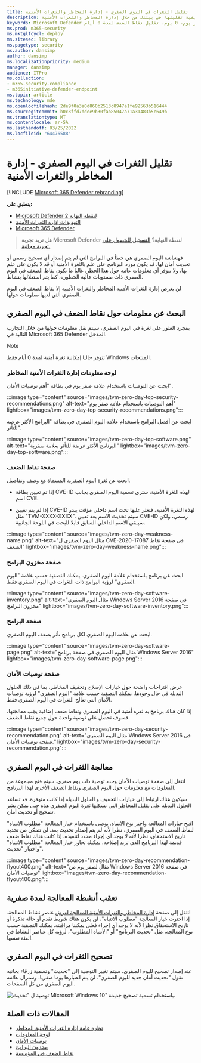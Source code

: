 ```yaml
---
title: تقليل الثغرات في اليوم الصفري - إدارة المخاطر والثغرات الأمنية
description: تعرف على كيفية البحث عن نقاط الضعف في اليوم الصفري وكيفية تقليلها في بيئتك من خلال إدارة المخاطر والثغرات الأمنية.
keywords: Microsoft Defender لنقطة النهاية عدم التعرض للتلفزيون في اليوم، وتلفزيون، & إدارة الثغرات الأمنية، صفر يوم، 0 يوم، تقليل نقاط الضعف لمدة 0 أيام، CVE المعرضة للخطر
ms.prod: m365-security
ms.mktglfcycl: deploy
ms.sitesec: library
ms.pagetype: security
ms.author: dansimp
author: dansimp
ms.localizationpriority: medium
manager: dansimp
audience: ITPro
ms.collection:
- m365-security-compliance
- m365initiative-defender-endpoint
ms.topic: article
ms.technology: mde
ms.openlocfilehash: 2de9f0a3a0d860b2513c8947a1fe92563b516444
ms.sourcegitcommit: b0c3ffd7ddee9b30fab85047a71a31483b5c649b
ms.translationtype: MT
ms.contentlocale: ar-SA
ms.lasthandoff: 03/25/2022
ms.locfileid: "64476588"
---
```

# <a name="mitigate-zero-day-vulnerabilities---threat-and-vulnerability-management"></a>تقليل الثغرات في اليوم الصفري - إدارة المخاطر والثغرات الأمنية

[!INCLUDE [Microsoft 365 Defender rebranding](../../includes/microsoft-defender.md)]

**ينطبق على:**

- [Microsoft Defender لنقطة النهاية 2](https://go.microsoft.com/fwlink/?linkid=2154037)
- [التهديدات إدارة الثغرات الأمنية](next-gen-threat-and-vuln-mgt.md)
- [Microsoft 365 Defender](https://go.microsoft.com/fwlink/?linkid=2118804)

> هل تريد تجربة Microsoft Defender لنقطة النهاية؟ [التسجيل للحصول على تجربة مجانية.](https://signup.microsoft.com/create-account/signup?products=7f379fee-c4f9-4278-b0a1-e4c8c2fcdf7e&ru=https://aka.ms/MDEp2OpenTrial?ocid=docs-wdatp-portaloverview-abovefoldlink)

فهشاشة اليوم الصفري هي خطأ في البرامج التي لم يتم إصدار أي تصحيح رسمي أو تحديث أمان لها. قد يكون مورد البرنامج على علم بالثغرة الأمنية أو قد لا يكون على علم بها، ولا تتوفر أي معلومات عامة حول هذا الخطر. غالبا ما تكون نقاط الضعف في اليوم الصفري ذات مستويات عالية الخطورة، كما يتم استغلالها بنشاط.

لن يعرض إدارة الثغرات الأمنية المخاطر والثغرات الأمنية إلا نقاط الضعف في اليوم الصفري التي لديها معلومات حولها.

## <a name="find-information-about-zero-day-vulnerabilities"></a>البحث عن معلومات حول نقاط الضعف في اليوم الصفري

بمجرد العثور على ثغرة في اليوم الصفري، سيتم نقل معلومات حولها من خلال التجارب التالية في Microsoft 365 Defender المدخل.

> [!NOTE]
> تتوفر حاليا إمكانية ثغرة أمنية لمدة 0 أيام فقط Windows المنتجات.

### <a name="threat-and-vulnerability-management-dashboard"></a>لوحة معلومات إدارة الثغرات الأمنية المخاطر

ابحث عن التوصيات باستخدام علامة صفر يوم في بطاقة "أهم توصيات الأمان".

:::image type="content" source="images/tvm-zero-day-top-security-recommendations.png" alt-text="أهم التوصيات باستخدام علامة صفر يوم" lightbox="images/tvm-zero-day-top-security-recommendations.png":::

ابحث عن أفضل البرامج باستخدام علامة اليوم الصفري في بطاقة "البرامج الأكثر عرضة للتأثر".

:::image type="content" source="images/tvm-zero-day-top-software.png" alt-text="البرنامج الأكثر عرضة للتأثر بعلامة صفرية" lightbox="images/tvm-zero-day-top-software.png":::

### <a name="weaknesses-page"></a>صفحة نقاط الضعف

ابحث عن ثغرة اليوم الصفرية المسماة مع وصف وتفاصيل.

- إذا تم تعيين بطاقة CVE-ID لهذه الثغرة الأمنية، سترى تسمية اليوم الصفري بجانب اسم CVE.

- إذا لم يتم تعيين CVE-ID لهذه الثغرة الأمنية، فتعثر عليها تحت اسم داخلي مؤقت يبدو مثل "TVM-XXXX-XXXX". سيتم تحديث الاسم بعد تعيين CVE-ID رسمي، ولكن سيبقى الاسم الداخلي السابق قابلا للبحث في اللوحة الجانبية.

:::image type="content" source="images/tvm-zero-day-weakness-name.png" alt-text="مثال اليوم الصفري ل CVE-2020-17087 في صفحة نقاط الضعف" lightbox="images/tvm-zero-day-weakness-name.png":::

### <a name="software-inventory-page"></a>صفحة مخزون البرامج

ابحث عن برنامج باستخدام علامة اليوم الصفري. يمكنك التصفية حسب علامة "اليوم الصفري" لرؤية البرامج ذات الثغرات في اليوم الصفري فقط.

:::image type="content" source="images/tvm-zero-day-software-inventory.png" alt-text="مثال اليوم الصفري Windows Server 2016 في صفحة مخزون البرامج" lightbox="images/tvm-zero-day-software-inventory.png":::

### <a name="software-page"></a>صفحة البرامج

ابحث عن علامة اليوم الصفري لكل برنامج تأثر بضعف اليوم الصفري.

:::image type="content" source="images/tvm-zero-day-software-page.png" alt-text="مثال اليوم الصفري في صفحة برنامج Windows Server 2016" lightbox="images/tvm-zero-day-software-page.png":::

### <a name="security-recommendations-page"></a>صفحة توصيات الأمان

عرض اقتراحات واضحة حول خيارات الإصلاح وتخفيف المخاطر، بما في ذلك الحلول البديله في حال وجودها. يمكنك التصفية حسب علامة "اليوم الصفري" لرؤية توصيات الأمان التي تعالج الثغرات في اليوم الصفري فقط.

إذا كان هناك برنامج به ثغرة أمنية في اليوم الصفري ونقاط ضعف إضافية يجب معالجتها، فسوف تحصل على توصية واحدة حول جميع نقاط الضعف.

:::image type="content" source="images/tvm-zero-day-security-recommendation.png" alt-text="مثال اليوم الصفري Windows Server 2016 في صفحة توصيات الأمان." lightbox="images/tvm-zero-day-security-recommendation.png":::

## <a name="addressing-zero-day-vulnerabilities"></a>معالجة الثغرات في اليوم الصفري

انتقل إلى صفحة توصيات الأمان وحدد توصية ذات يوم صفري. سيتم فتح مجموعة من المعلومات مع معلومات حول اليوم الصفري ونقاط الضعف الأخرى لهذا البرنامج.

سيكون هناك ارتباط إلى خيارات التخفيف و الحلول البديله إذا كانت متوفرة. قد تساعد الحلول البديله على تقليل المخاطر التي تشكلها ثغرة اليوم الصفري هذه حتى يمكن نشر تصحيح أو تحديث أمان.

افتح خيارات المعالجة واختر نوع الانتباه. يوصى باستخدام خيار المعالجة "مطلوب الانتباه" لنقاط الضعف في اليوم الصفري، نظرا لأنه لم يتم إصدار تحديث بعد. لن تتمكن من تحديد تاريخ الاستحقاق، نظرا لأنه لا يوجد أي إجراء محدد لتنفيذه. إذا كانت هناك نقاط ضعف قديمة لهذا البرنامج الذي تريد إصلاحه، يمكنك تجاوز خيار المعالجة "مطلوب الانتباه" واختيار "تحديث".

:::image type="content" source="images/tvm-zero-day-recommendation-flyout400.png" alt-text="مثال لصفر يوم من Windows Server 2016 في صفحة توصيات الأمان" lightbox="images/tvm-zero-day-recommendation-flyout400.png":::

## <a name="track-zero-day-remediation-activities"></a>تعقب أنشطة المعالجة لمدة صفرية

انتقل إلى صفحة [إدارة المخاطر والثغرات الأمنية المعالجة لعرض](tvm-remediation.md) عنصر نشاط المعالجة. إذا اخترت خيار المعالجة "مطلوب الانتباه"، لن يكون هناك شريط تقدم أو حالة تذكرة أو تاريخ الاستحقاق نظرا لأنه لا يوجد أي إجراء فعلي يمكننا مراقبته. يمكنك التصفية حسب نوع المعالجة، مثل "تحديث البرنامج" أو "الانتباه المطلوب"، لرؤية كل عناصر النشاط في الفئة نفسها.

## <a name="patching-zero-day-vulnerabilities"></a>تصحيح الثغرات في اليوم الصفري

عند إصدار تصحيح لليوم الصفري، سيتم تغيير التوصية إلى "تحديث" وتسمية زرقاء بجانبه تقول "تحديث أمان جديد لليوم الصفري". لن يتم اعتبارها يوما صفريا، وستزال علامة اليوم الصفري من كل الصفحات.

![توصية ل "تحديث Microsoft Windows 10" باستخدام تسمية تصحيح جديدة.](images/tvm-zero-day-patch.jpg)

## <a name="related-articles"></a>المقالات ذات الصلة

- [نظرة عامة إدارة الثغرات الأمنية المخاطر](next-gen-threat-and-vuln-mgt.md)
- [لوحة المعلومات](tvm-dashboard-insights.md)
- [توصيات الأمان](tvm-security-recommendation.md)
- [مخزون البرامج](tvm-software-inventory.md)
- [نقاط الضعف في المؤسسة](tvm-weaknesses.md)
